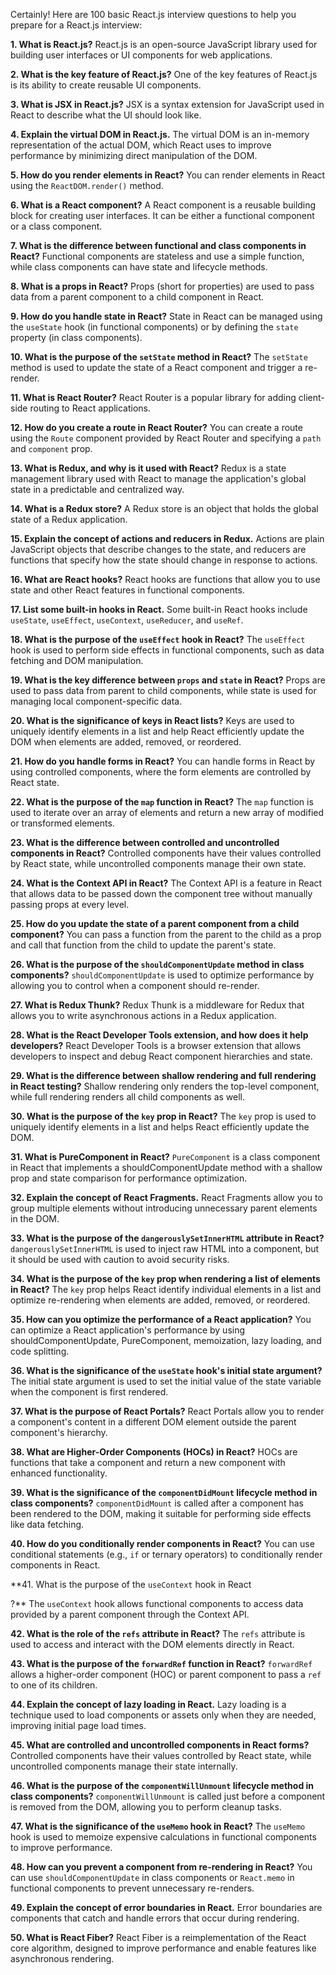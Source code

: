 Certainly! Here are 100 basic React.js interview questions to help you prepare for a React.js interview:

**1. What is React.js?**
React.js is an open-source JavaScript library used for building user interfaces or UI components for web applications.

**2. What is the key feature of React.js?**
One of the key features of React.js is its ability to create reusable UI components.

**3. What is JSX in React.js?**
JSX is a syntax extension for JavaScript used in React to describe what the UI should look like.

**4. Explain the virtual DOM in React.js.**
The virtual DOM is an in-memory representation of the actual DOM, which React uses to improve performance by minimizing direct manipulation of the DOM.

**5. How do you render elements in React?**
You can render elements in React using the `ReactDOM.render()` method.

**6. What is a React component?**
A React component is a reusable building block for creating user interfaces. It can be either a functional component or a class component.

**7. What is the difference between functional and class components in React?**
Functional components are stateless and use a simple function, while class components can have state and lifecycle methods.

**8. What is a props in React?**
Props (short for properties) are used to pass data from a parent component to a child component in React.

**9. How do you handle state in React?**
State in React can be managed using the `useState` hook (in functional components) or by defining the `state` property (in class components).

**10. What is the purpose of the `setState` method in React?**
The `setState` method is used to update the state of a React component and trigger a re-render.

**11. What is React Router?**
React Router is a popular library for adding client-side routing to React applications.

**12. How do you create a route in React Router?**
You can create a route using the `Route` component provided by React Router and specifying a `path` and `component` prop.

**13. What is Redux, and why is it used with React?**
Redux is a state management library used with React to manage the application's global state in a predictable and centralized way.

**14. What is a Redux store?**
A Redux store is an object that holds the global state of a Redux application.

**15. Explain the concept of actions and reducers in Redux.**
Actions are plain JavaScript objects that describe changes to the state, and reducers are functions that specify how the state should change in response to actions.

**16. What are React hooks?**
React hooks are functions that allow you to use state and other React features in functional components.

**17. List some built-in hooks in React.**
Some built-in React hooks include `useState`, `useEffect`, `useContext`, `useReducer`, and `useRef`.

**18. What is the purpose of the `useEffect` hook in React?**
The `useEffect` hook is used to perform side effects in functional components, such as data fetching and DOM manipulation.

**19. What is the key difference between `props` and `state` in React?**
Props are used to pass data from parent to child components, while state is used for managing local component-specific data.

**20. What is the significance of keys in React lists?**
Keys are used to uniquely identify elements in a list and help React efficiently update the DOM when elements are added, removed, or reordered.

**21. How do you handle forms in React?**
You can handle forms in React by using controlled components, where the form elements are controlled by React state.

**22. What is the purpose of the `map` function in React?**
The `map` function is used to iterate over an array of elements and return a new array of modified or transformed elements.

**23. What is the difference between controlled and uncontrolled components in React?**
Controlled components have their values controlled by React state, while uncontrolled components manage their own state.

**24. What is the Context API in React?**
The Context API is a feature in React that allows data to be passed down the component tree without manually passing props at every level.

**25. How do you update the state of a parent component from a child component?**
You can pass a function from the parent to the child as a prop and call that function from the child to update the parent's state.

**26. What is the purpose of the `shouldComponentUpdate` method in class components?**
`shouldComponentUpdate` is used to optimize performance by allowing you to control when a component should re-render.

**27. What is Redux Thunk?**
Redux Thunk is a middleware for Redux that allows you to write asynchronous actions in a Redux application.

**28. What is the React Developer Tools extension, and how does it help developers?**
React Developer Tools is a browser extension that allows developers to inspect and debug React component hierarchies and state.

**29. What is the difference between shallow rendering and full rendering in React testing?**
Shallow rendering only renders the top-level component, while full rendering renders all child components as well.

**30. What is the purpose of the `key` prop in React?**
The `key` prop is used to uniquely identify elements in a list and helps React efficiently update the DOM.

**31. What is PureComponent in React?**
`PureComponent` is a class component in React that implements a shouldComponentUpdate method with a shallow prop and state comparison for performance optimization.

**32. Explain the concept of React Fragments.**
React Fragments allow you to group multiple elements without introducing unnecessary parent elements in the DOM.

**33. What is the purpose of the `dangerouslySetInnerHTML` attribute in React?**
`dangerouslySetInnerHTML` is used to inject raw HTML into a component, but it should be used with caution to avoid security risks.

**34. What is the purpose of the `key` prop when rendering a list of elements in React?**
The `key` prop helps React identify individual elements in a list and optimize re-rendering when elements are added, removed, or reordered.

**35. How can you optimize the performance of a React application?**
You can optimize a React application's performance by using shouldComponentUpdate, PureComponent, memoization, lazy loading, and code splitting.

**36. What is the significance of the `useState` hook's initial state argument?**
The initial state argument is used to set the initial value of the state variable when the component is first rendered.

**37. What is the purpose of React Portals?**
React Portals allow you to render a component's content in a different DOM element outside the parent component's hierarchy.

**38. What are Higher-Order Components (HOCs) in React?**
HOCs are functions that take a component and return a new component with enhanced functionality.

**39. What is the significance of the `componentDidMount` lifecycle method in class components?**
`componentDidMount` is called after a component has been rendered to the DOM, making it suitable for performing side effects like data fetching.

**40. How do you conditionally render components in React?**
You can use conditional statements (e.g., `if` or ternary operators) to conditionally render components in React.

**41. What is the purpose of the `useContext` hook in React

?**
The `useContext` hook allows functional components to access data provided by a parent component through the Context API.

**42. What is the role of the `refs` attribute in React?**
The `refs` attribute is used to access and interact with the DOM elements directly in React.

**43. What is the purpose of the `forwardRef` function in React?**
`forwardRef` allows a higher-order component (HOC) or parent component to pass a `ref` to one of its children.

**44. Explain the concept of lazy loading in React.**
Lazy loading is a technique used to load components or assets only when they are needed, improving initial page load times.

**45. What are controlled and uncontrolled components in React forms?**
Controlled components have their values controlled by React state, while uncontrolled components manage their state internally.

**46. What is the purpose of the `componentWillUnmount` lifecycle method in class components?**
`componentWillUnmount` is called just before a component is removed from the DOM, allowing you to perform cleanup tasks.

**47. What is the significance of the `useMemo` hook in React?**
The `useMemo` hook is used to memoize expensive calculations in functional components to improve performance.

**48. How can you prevent a component from re-rendering in React?**
You can use `shouldComponentUpdate` in class components or `React.memo` in functional components to prevent unnecessary re-renders.

**49. Explain the concept of error boundaries in React.**
Error boundaries are components that catch and handle errors that occur during rendering.

**50. What is React Fiber?**
React Fiber is a reimplementation of the React core algorithm, designed to improve performance and enable features like asynchronous rendering.

